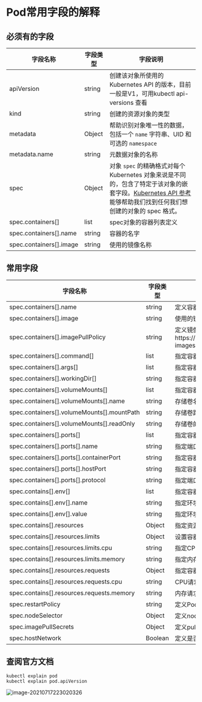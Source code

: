 # Pod常用字段的解释

## 必须有的字段

| 字段名称                | 字段类型 | 字段说明                                                     |
| ----------------------- | -------- | ------------------------------------------------------------ |
| apiVersion              | string   | 创建该对象所使用的 Kubernetes API 的版本，目前一般是V1，可用kubectl api-versions 查看 |
| kind                    | string   | 创建的资源对象的类型                                         |
| metadata                | Object   | 帮助识别对象唯一性的数据，包括一个 `name` 字符串、UID 和可选的 `namespace` |
| metadata.name           | string   | 元数据对象的名称                                             |
| spec                    | Object   | 对象 `spec` 的精确格式对每个 Kubernetes 对象来说是不同的，包含了特定于该对象的嵌套字段。[Kubernetes API 参考](https://kubernetes.io/docs/api/)能够帮助我们找到任何我们想创建的对象的 spec 格式。 |
| spec.containers[]       | list     | spec对象的容器列表定义                                       |
| spec.containers[].name  | string   | 容器的名字                                                   |
| spec.containers[].image | string   | 使用的镜像名称                                               |

## 常用字段

| 字段名称                                   | 字段类型 | 说明                                                         |
| ------------------------------------------ | -------- | ------------------------------------------------------------ |
| spec.containers[].name                     | string   | 定义容器的名字                                               |
| spec.containers[].image                    | string   | 使用的镜像名称                                               |
| spec.containers[].imagePullPolicy          | string   | 定义镜像拉取策略，可参考https://kubernetes.io/zh/docs/concepts/containers/images/#updating-images |
| spec.containers[].command[]                | list     | 指定容器启动命令                                             |
| spec.containers[].args[]                   | list     | 指定容器启动命令参数                                         |
| spec.containers[].workingDir[]             | string   | 指定容器工作目录                                             |
| spec.containers[].volumeMounts[]           | list     | 指定容器内的存储卷配置                                       |
| spec.containers[].volumeMounts[].name      | string   | 存储卷名称                                                   |
| spec.containers[].volumeMounts[].mountPath | string   | 存储卷路径                                                   |
| spec.containers[].volumeMounts[].readOnly  | string   | 存储卷的读写模式，默认为读写模式                             |
| spec.containers[].ports[]                  | list     | 指定容器用到的端口列表配置                                   |
| spec.containers[].ports[].name             | string   | 指定端口名称                                                 |
| spec.containers[].ports[].containerPort    | string   | 指定容器监听的端口号                                         |
| spec.containers[].ports[].hostPort         | string   | 指定容器所在主机需要监听的端口号                             |
| spec.containers[].ports[].protocol         | string   | 指定端口协议，TCP、UDP，默认TCP                              |
| spec.contains[].env[]                      | list     | 指定容器运行时设置的环境变量列表                             |
| spec.contains[].env[].name                 | string   | 指定环境变量名称                                             |
| spec.contains[].env[].value                | string   | 指定环境变量值                                               |
| spec.contains[].resources                  | Object   | 指定资源限制和资源请求的值                                   |
| spec.contains[].resources.limits           | Object   | 设置容器运行时资源的运行上限                                 |
| spec.contains[].resources.limits.cpu       | string   | 指定CPU的限制，单位为core数，用于docker run --cpu-shares参数 |
| spec.contains[].resources.limits.memory    | string   | 指定内存限制                                                 |
| spec.contains[].resources.requests         | Object   | 指定容器启动和调度时的限制设置                               |
| spec.contains[].resources.requests.cpu     | string   | CPU请求，单位为core数，容器启动时初始化可用数量              |
| spec.contains[].resources.requests.memory  | string   | 内存请求，指定容器启动初始可用的大小                         |
| spec.restartPolicy                         | string   | 定义Pod的重启策略                                            |
| spec.nodeSelector                          | Object   | 定义node的Label过滤标签                                      |
| spec.imagePullSecrets                      | Object   | 定义pull镜像时使用Secrets名称                                |
| spec.hostNetwork                           | Boolean  | 定义是否使用主机网络模式，默认为false                        |

## 查阅官方文档

```shell
kubectl explain pod
kubectl explain pod.apiVersion
```

![image-20210717223020326](http://picture.nj-jay.com/image-20210717223020326.png)
